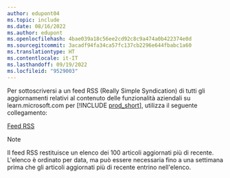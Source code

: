 ```yaml
---
author: edupont04
ms.topic: include
ms.date: 08/16/2022
ms.author: edupont
ms.openlocfilehash: 4bae039a18c56ee2cd92c8c9a474a0b422374e0d
ms.sourcegitcommit: 3acadf94fa34ca57fc137cb2296e644fbabc1a60
ms.translationtype: HT
ms.contentlocale: it-IT
ms.lasthandoff: 09/19/2022
ms.locfileid: "9529003"
---
```

Per sottoscriversi a un feed RSS (Really Simple Syndication) di tutti gli aggiornamenti relativi al contenuto delle funzionalità aziendali su learn.microsoft.com per [!INCLUDE [prod_short](prod_short.md)], utilizza il seguente collegamento:

[Feed RSS](/api/search/rss?$filter=scopes%2fany(t%3A%20t%20eq%20%27dynamics365-bc-app%27)&locale=en-us)

> [!NOTE]
> Il feed RSS restituisce un elenco dei 100 articoli aggiornati più di recente. L'elenco è ordinato per data, ma può essere necessaria fino a una settimana prima che gli articoli aggiornati più di recente entrino nell'elenco.  
